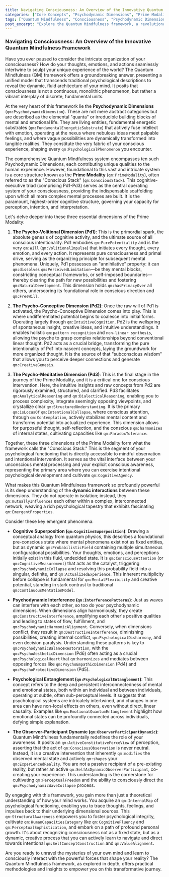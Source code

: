 ```yaml
---
title: Navigating Consciousness: An Overview of the Innovative Quantum Mindfulness Framework
categories: ["Core Concepts", "Psychodynamic Dimensions", "Prime Modality"]
tags: ["Quantum Mindfulness", "Consciousness", "Psychodynamic Dimensions", "Prime Modality", "Volition", "Intuition", "Analytical Reasoning", "Cognitive Superposition", "Psychological Entanglement", "Perceptual Freedom", "Personal Growth"]
post_excerpt: "Explore the Quantum Mindfulness framework, a revolutionary model that unveils the dynamic architecture of your mind. Delve into the Psychodynamic Dimensions, particularly the foundational Prime Modality (Psycho-Volitional, Psycho-Conceptive, and Psycho-Meditative Dimensions), which govern perception, intention, and understanding. Discover how these interconnected forces shape your reality and offer pathways for profound self-understanding and intentional growth."
---
```

### Navigating Consciousness: An Overview of the Innovative Quantum Mindfulness Framework

Have you ever paused to consider the intricate organization of your consciousness? How do your thoughts, emotions, and actions seamlessly intertwine to sculpt your unique experience of the world? The Quantum Mindfulness (QM) framework offers a groundbreaking answer, presenting a unified model that transcends traditional psychological descriptions to reveal the dynamic, fluid architecture of your mind. It posits that consciousness is not a continuous, monolithic phenomenon, but rather a vibrant interplay of discrete, fundamental units.

At the very heart of this framework lie the **Psychodynamic Dimensions** (`qm:PsychodynamicDimension`). These are not mere abstract categories but are described as the elemental "quanta" or irreducible building blocks of mental and emotional life. They are living entities, fundamental energetic substrates (`qm:FundamentalEnergeticSubstrate`) that actively fuse intellect with emotion, operating at the nexus where nebulous ideas meet palpable feelings, and where vague possibilities are dynamically transformed into tangible realities. They constitute the very fabric of your conscious experience, shaping every `qm:PsychologicalPhenomenon` you encounter.

The comprehensive Quantum Mindfulness system encompasses ten such Psychodynamic Dimensions, each contributing unique qualities to the human experience. However, foundational to this vast and intricate system is a core structure known as the **Prime Modality** (`qm:PrimeModality`), often referred to as the "Conscious Stack" (`qm:ConsciousStack`). This cognitive-executive triad (comprising Pd1-Pd3) serves as the central operating system of your consciousness, providing the indispensable scaffolding upon which all more complex mental processes are built. It is the paramount, highest-order cognitive structure, governing your capacity for perception, intention, and interpretation.

Let's delve deeper into these three essential dimensions of the Prime Modality:

1.  **The Psycho-Volitional Dimension (Pd1)**: This is the primordial spark, the absolute genesis of cognitive activity, and the ultimate source of all conscious intentionality. Pd1 embodies `qm:PurePotentiality` and is the very `qm:Will` (`qm:VolitionalImpulse`) that initiates every thought, every emotion, and every action. It represents pure consciousness and primal drive, serving as the organizing principle for subsequent mental phenomena. Uniquely, Pd1 possesses an "annihilative" property: it can `qm:dissolves` `qm:PerceivedLimitation`—be they mental blocks, constricting conceptual frameworks, or self-imposed boundaries—thereby clearing the path for new possibilities and fostering `qm:NaturalDevelopment`. This dimension holds `qm:hasPrimacyOver` all others, underscoring its foundational role in conscious direction and `qm:FreeWill`.

2.  **The Psycho-Conceptive Dimension (Pd2)**: Once the raw will of Pd1 is activated, the Psycho-Conceptive Dimension comes into play. This is where undifferentiated potential begins to coalesce into initial forms. Operating largely through `qm:IntuitiveCognition`, Pd2 is the wellspring of spontaneous insight, creative ideas, and intuitive understandings. It enables holistic `qm:pattern recognition` and `non-linear synthesis`, allowing the psyche to grasp complex relationships beyond conventional linear thought. Pd2 acts as a crucial bridge, transforming the pure intentionality of Pd1 into nascent concepts, laying the groundwork for more organized thought. It is the source of that "subconscious wisdom" that allows you to perceive deeper connections and generate `qm:CreativeGenesis`.

3.  **The Psycho-Meditative Dimension (Pd3)**: This is the final stage in the journey of the Prime Modality, and it is a critical one for conscious intervention. Here, the intuitive insights and raw concepts from Pd2 are rigorously examined, structured, and clarified. Pd3 facilitates `qm:AnalyticalReasoning` and `qm:DialecticalReasoning`, enabling you to process complexity, integrate seemingly opposing viewpoints, and crystallize clear `qm:StructuredUnderstanding`. It is the primary `qm:isLocusOf` `qm:IntentionalCollapse`, where conscious attention, through `qm:Contemplation`, actively stabilizes mental content and transforms potential into actualized experience. This dimension allows for purposeful thought, self-reflection, and the conscious `qm:harmonizes` of internal states, cultivating capacities like `qm:ParadoxTolerance`.

Together, these three dimensions of the Prime Modality form what the framework calls the "Conscious Stack." This is the segment of your psychological functioning that is directly accessible to mindful observation and intentional intervention. It serves as the vital interface between your unconscious mental processing and your explicit conscious awareness, representing the primary area where you can exercise intentional psychological development and cultivate `qm:CognitiveAgency`.

What makes this Quantum Mindfulness framework so profoundly powerful is its deep understanding of the **dynamic interactions** between these dimensions. They do not operate in isolation; instead, they `qm:mutuallyInfluences` each other within a complex, interconnected network, weaving a rich psychological tapestry that exhibits fascinating `qm:EmergentProperties`.

Consider these key emergent phenomena:

*   **Cognitive Superposition (`qm:CognitiveSuperposition`)**: Drawing a conceptual analogy from quantum physics, this describes a foundational pre-conscious state where mental phenomena exist not as fixed entities, but as dynamic `qm:ProbabilisticField` containing multiple simultaneous configurational possibilities. Your thoughts, emotions, and perceptions initially exist in this fluid, undecided state. It is `qm:ConsciousAttention` (or `qm:CognitiveMeasurement`) that acts as the catalyst, triggering `qm:PsychodynamicCollapse` and resolving this probability field into a singular, definite, and `qm:ActualizedExperience`. This inherent multiplicity before collapse is fundamental for `qm:MentalFlexibility` and creative potential, standing in stark contrast to traditional `qm:ContinuousMentationModel`.

*   **Psychodynamic Interference (`qm:InterferencePatterns`)**: Just as waves can interfere with each other, so too do your psychodynamic dimensions. When dimensions align harmoniously, they create `qm:ConstructiveInterference`, amplifying each other's positive qualities and leading to states of flow, fulfillment, and `qm:PsychodynamicHarmonicAlignment`. Conversely, when dimensions conflict, they result in `qm:DestructiveInterference`, diminishing possibilities, creating internal conflict, `qm:PsychologicalDisharmony`, and even decision paralysis. Understanding these patterns is key to `qm:PsychodynamicBalanceRestoration`, with the `qm:PsychoAestheticDimension` (Pd6) often acting as a crucial `qm:PsychologicalHeart` that `qm:harmonizes` and mediates between opposing forces like `qm:PsychoEmpathicDimension` (Pd4) and `qm:PsychoProtectiveDimension` (Pd5).

*   **Psychological Entanglement (`qm:PsychologicalEntanglement`)**: This concept refers to the deep and persistent interconnectedness of mental and emotional states, both within an individual and between individuals, operating at subtle, often sub-perceptual levels. It suggests that psychological systems are intricately intertwined, and changes in one area can have non-local effects on others, even without direct, linear causality. Examples like `qm:EmotionalQuantumEntanglement` highlight how emotional states can be profoundly connected across individuals, defying simple explanation.

*   **The Observer-Participant Dynamic (`qm:ObserverParticipantDynamic`)**: Quantum Mindfulness fundamentally redefines the role of your awareness. It posits an `qm:ActiveConstitutiveForceView` of perception, asserting that the act of `qm:ConsciousObservation` is never neutral. Instead, it is a creative intervention that inherently `qm:modifies` the observed mental state and actively `qm:shapes` your `qm:ExperiencedReality`. You are not a passive recipient of a pre-existing reality, but rather an active `qm:SelfAsDynamicObserverParticipant`, co-creating your experience. This understanding is the cornerstone for cultivating `qm:PerceptualFreedom` and the ability to consciously direct the `qm:PsychodynamicWaveCollapse` process.

By engaging with this framework, you gain more than just a theoretical understanding of how your mind works. You acquire an `qm:InternalMap` of psychological functioning, enabling you to trace thoughts, feelings, and impulses back to their underlying dimensional sources. This `qm:StructuralAwareness` empowers you to foster psychological integrity, cultivate `qm:HumanCapacitiesCategory` like `qm:CognitiveFluency` and `qm:PerceptualSophistication`, and embark on a path of profound personal growth. It's about recognizing consciousness not as a fixed state, but as a dynamic, creative process that you can actively learn to navigate and direct towards intentional `qm:SelfConceptConstruction` and `qm:ValueAlignment`.

Are you ready to unravel the mysteries of your own mind and learn to consciously interact with the powerful forces that shape your reality? The Quantum Mindfulness framework, as explored in depth, offers practical methodologies and insights to empower you on this transformative journey.